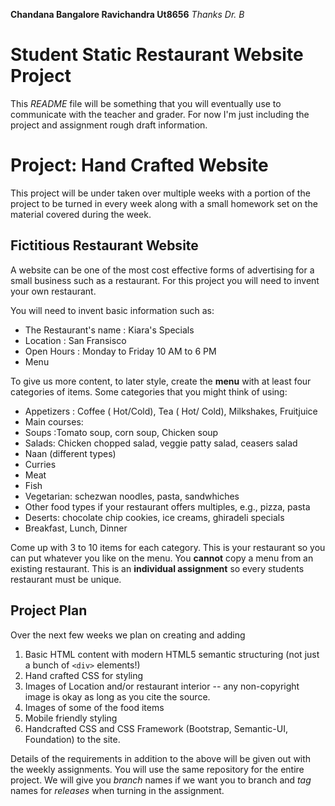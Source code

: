 **Chandana Bangalore Ravichandra  Ut8656**
*Thanks Dr. B*

# Student Static Restaurant Website Project

This *README* file will be something that you will eventually use to communicate with the teacher and grader. For now I'm just including the project and assignment rough draft information.

# Project: Hand Crafted Website

This project will be under taken over multiple weeks with a portion of the project to be turned in every week along with a small homework set on the material covered during the week.

## Fictitious Restaurant Website

A website can be one of the most cost effective forms of advertising for a small business such as a restaurant. For this project you will need to invent your own restaurant.

You will need to invent basic information such as:

* The Restaurant's name  : Kiara's Specials
* Location : San Fransisco
* Open Hours : Monday to Friday 10 AM to 6 PM
* Menu

To give us more content, to later style, create the **menu** with at least four categories of items. Some categories that you might think of using:

* Appetizers : Coffee ( Hot/Cold), Tea ( Hot/ Cold), Milkshakes, Fruitjuice
* Main courses: 
* Soups :Tomato soup, corn soup, Chicken soup
* Salads: Chicken chopped salad, veggie patty salad, ceasers salad
* Naan (different types)
* Curries
* Meat
* Fish
* Vegetarian:  schezwan noodles, pasta, sandwhiches
* Other food types if your restaurant offers multiples, e.g., pizza, pasta
* Deserts: chocolate chip cookies, ice creams, ghiradeli specials
* Breakfast, Lunch, Dinner 

Come up with 3 to 10 items for each category. This is your restaurant so you can put whatever you like on the menu.  You **cannot** copy a menu from an existing restaurant. This is an **individual assignment** so every students restaurant must be unique.

## Project Plan

Over the next few weeks we plan on creating and adding
1. Basic HTML content with modern HTML5 semantic structuring (not just a bunch of `<div>` elements!)
1. Hand crafted CSS for styling
2. Images of Location and/or restaurant interior -- any non-copyright image is okay as long as you cite the source.
3. Images of some of the food items
4. Mobile friendly styling
5. Handcrafted CSS and CSS Framework (Bootstrap, Semantic-UI, Foundation) to the site.

Details of the requirements in addition to the above will be given out with the weekly assignments.  You will use the same repository for the entire project. We will give you *branch* names if we want you to branch and *tag* names for *releases* when turning in the assignment.
